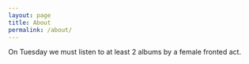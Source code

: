 ```yaml
---
layout: page
title: About
permalink: /about/
---
```


On Tuesday we must listen to at least 2 albums by a female fronted act.
